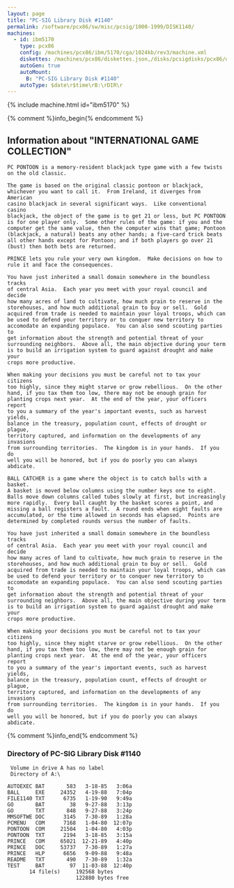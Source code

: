 ```yaml
---
layout: page
title: "PC-SIG Library Disk #1140"
permalink: /software/pcx86/sw/misc/pcsig/1000-1999/DISK1140/
machines:
  - id: ibm5170
    type: pcx86
    config: /machines/pcx86/ibm/5170/cga/1024kb/rev3/machine.xml
    diskettes: /machines/pcx86/diskettes.json,/disks/pcsigdisks/pcx86/diskettes.json
    autoGen: true
    autoMount:
      B: "PC-SIG Library Disk #1140"
    autoType: $date\r$time\rB:\rDIR\r
---
```


{% include machine.html id="ibm5170" %}

{% comment %}info_begin{% endcomment %}

## Information about "INTERNATIONAL GAME COLLECTION"

    PC PONTOON is a memory-resident blackjack type game with a few twists
    on the old classic.
    
    The game is based on the original classic pontoon or blackjack,
    whichever you want to call it.  From Ireland, it diverges from American
    casino blackjack in several significant ways.  Like conventional casino
    blackjack, the object of the game is to get 21 or less, but PC PONTOON
    is for one player only.  Some other rules of the game: if you and the
    computer get the same value, then the computer wins that game; Pontoon
    (blackjack, a natural) beats any other hands; a five-card trick beats
    all other hands except for Pontoon; and if both players go over 21
    (bust) then both bets are returned.
    
    PRINCE lets you rule your very own kingdom.  Make decisions on how to
    rule it and face the consequences.
    
    You have just inherited a small domain somewhere in the boundless tracks
    of central Asia.  Each year you meet with your royal council and decide
    how many acres of land to cultivate, how much grain to reserve in the
    storehouses, and how much additional grain to buy or sell.  Gold
    acquired from trade is needed to maintain your loyal troops, which can
    be used to defend your territory or to conquer new territory to
    accomodate an expanding populace.  You can also send scouting parties to
    get information about the strength and potential threat of your
    surrounding neighbors.  Above all, the main objective during your term
    is to build an irrigation system to guard against drought and make your
    crops more productive.
    
    When making your decisions you must be careful not to tax your citizens
    too highly, since they might starve or grow rebellious.  On the other
    hand, if you tax them too low, there may not be enough grain for
    planting crops next year.  At the end of the year, your officers report
    to you a summary of the year's important events, such as harvest yields,
    balance in the treasury, population count, effects of drought or plague,
    territory captured, and information on the developments of any invasions
    from surrounding territories.  The kingdom is in your hands.  If you do
    well you will be honored, but if you do poorly you can always abdicate.
    
    BALL CATCHER is a game where the object is to catch balls with a basket.
    A basket is moved below columns using the number keys one to eight.
    Balls move down columns called tubes slowly at first, but increasingly
    more rapidly.  Every ball caught by the basket scores a point, and
    missing a ball registers a fault.  A round ends when eight faults are
    accumulated, or the time allowed in seconds has elapsed.  Points are
    determined by completed rounds versus the number of faults.
    
    You have just inherited a small domain somewhere in the boundless tracks
    of central Asia.  Each year you meet with your royal council and decide
    how many acres of land to cultivate, how much grain to reserve in the
    storehouses, and how much additional grain to buy or sell.  Gold
    acquired from trade is needed to maintain your loyal troops, which can
    be used to defend your territory or to conquer new territory to
    accomodate an expanding populace.  You can also send scouting parties to
    get information about the strength and potential threat of your
    surrounding neighbors.  Above all, the main objective during your term
    is to build an irrigation system to guard against drought and make your
    crops more productive.
    
    When making your decisions you must be careful not to tax your citizens
    too highly, since they might starve or grow rebellious.  On the other
    hand, if you tax them too low, there may not be enough grain for
    planting crops next year.  At the end of the year, your officers report
    to you a summary of the year's important events, such as harvest yields,
    balance in the treasury, population count, effects of drought or plague,
    territory captured, and information on the developments of any invasions
    from surrounding territories.  The kingdom is in your hands.  If you do
    well you will be honored, but if you do poorly you can always abdicate.
{% comment %}info_end{% endcomment %}


### Directory of PC-SIG Library Disk #1140

     Volume in drive A has no label
     Directory of A:\

    AUTOEXEC BAT       583   3-18-85   3:06a
    BALL     EXE     24352   4-19-88   7:04p
    FILE1140 TXT      6735   1-19-90   9:49a
    GO       BAT        38   9-27-88   3:13p
    GO       TXT       848   9-27-88   3:24p
    MMSOFTWE DOC      3145   7-30-89   1:28a
    PCMENU   COM      7168   1-04-80  12:07p
    PONTOON  COM     21504   1-04-80   4:03p
    PONTOON  TXT      2194   3-18-85   3:15a
    PRINCE   COM     65021  12-21-89   4:40p
    PRINCE   DOC     53737   7-30-89   1:27a
    PRINCE   HLP      6656   9-09-88   9:48a
    README   TXT       490   7-30-89   1:32a
    TEST     BAT        97  11-03-88  12:40p
           14 file(s)     192568 bytes
                          122880 bytes free
